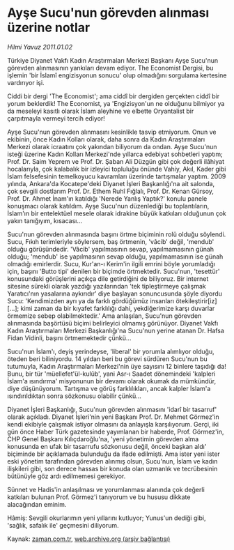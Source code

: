 # Ayşe Sucu'nun görevden alınması üzerine notlar

*Hilmi Yavuz 2011.01.02*

<td class="columnist-detail">
<p>Türkiye Diyanet Vakfı Kadın Araştırmaları Merkezi Başkanı Ayşe Sucu'nun görevden alınmasının yankıları devam ediyor. The Economist Dergisi, bu işlemin 'bir İslamî engizisyonun sonucu' olup olmadığını sorgulama kertesine vardırıyor işi.</p>
<p>
<div id="haberMetinDiv">
<p>Ciddi bir dergi 'The Economist'; ama ciddî bir dergiden gerçekten ciddî bir yorum beklerdik! The Economist, ya 'Engizisyon'un ne olduğunu bilmiyor ya da meseleyi kasıtlı olarak İslam aleyhine ve elbette Oryantalist bir çarpıtmayla vermeyi tercih ediyor!
<p>Ayşe Sucu'nun görevden alınmasını kesinlikle tasvip etmiyorum. Onun ve ekibinin, önce Kadın Kolları olarak, daha sonra da Kadın Araştırmaları Merkezi olarak icraatını çok yakından biliyorum da ondan. Ayşe Sucu'nun isteği üzerine Kadın Kolları Merkezi'nde yıllarca edebiyat sohbetleri yaptım; Prof. Dr. Saim Yeprem ve Prof. Dr. Şaban Ali Düzgün gibi çok değerli ilâhiyat hocalarıyla, çok kalabalık bir izleyici topluluğu önünde Vahiy, Akıl, Kader gibi İslam felsefesinin temelkoyucu kavramları üzerinde tartışmalar yaptım. 2009 yılında, Ankara'da Kocatepe'deki Diyanet İşleri Başkanlığı'na ait salonda, çok sevgili dostlarım Prof. Dr. Ethem Ruhî Fığlalı, Prof. Dr. Kenan Gürsoy, Prof. Dr. Ahmet İnam'ın katıldığı 'Nerede Yanlış Yaptık?' konulu panele konuşmacı olarak katıldım. Ayşe Sucu'nun düzenlediği bu toplantıların, İslam'ın bir entelektüel mesele olarak idrakine büyük katkıları olduğunun çok yakın tanığıyım, kısacası...
<p>Sucu'nun görevden alınmasında başını örtme biçiminin rolü olduğu söylendi. Sucu, Fıkıh terimleriyle söylersem, baş örtmenin, 'vâcib' değil, 'mendub' olduğu görüşündedir. 'Vâcib' yapılmasının sevap, yapılmamasının günah olduğu; 'mendub' ise yapılmasının sevap olduğu, yapılmamasının ise günah olmadığı emirlerdir. Sucu, Kur'an-ı Kerim'in ilgili emrini böyle yorumladığı için, başını 'Butto tipi' denilen bir biçimde örtmektedir. Sucu'nun, 'tesettür' konusundaki görüşlerini açıkça dile getirdiğini de biliyoruz. Bir internet sitesine sürekli olarak yazdığı yazılarından 'tek tipleştirmeye çalışmak Yaratıcı'nın yasalarına aykırıdır' diye başlayan sonuncusunda şöyle diyordu Sucu: 'Kendimizden ayrı ya da farklı gördüğümüz insanları ötekileştirir[iz][...]; kimi zaman da bir kıyafet farklılığı dahi, yekdiğerimize karşı duvarlar örmemize sebep olabilmektedir.' Ama anlaşılan, Sucu'nun görevden alınmasında başörtüsü biçimi belirleyici olmamış görünüyor. Diyanet Vakfı Kadın Araştırmaları Merkezi Başkanlığı'na Sucu'nun yerine atanan Dr. Hafsa Fidan Vidinli, başını örtmemektedir çünkü...
<p>Sucu'nun İslam'ı, deyiş yerindeyse, 'liberal' bir yorumla alımlıyor olduğu, öteden beri biliniyordu. 14 yıldan beri bu görevi sürdüren Sucu'nun bu tutumuyla, Kadın Araştırmaları Merkezi'nin üye sayısını 12 binlere taşıdığı da! Bunu, bir tür 'müellefet'ül-kulûb', yani Asr-ı Saadet dönemindeki 'kalpleri İslam'a ısındırma' misyonunun bir devamı olarak okumak da mümkündür, diye düşünüyorum. Tartışma ve görüş farklılıkları, ancak kalpler İslam'a ısındırıldıktan sonra sözkonusu olabilir çünkü...
<p>Diyanet İşleri Başkanlığı, Sucu'nun görevden alınmasını 'idarî bir tasarruf' olarak açıkladı. Diyanet İşleri'nin yeni Başkanı Prof. Dr. Mehmet Görmez'in kendi ekibiyle çalışmak istiyor olmasını da anlayışla karşılıyorum. Gerçi, iki gün önce Haber Türk gazetesinde yayımlanan bir haberde, Prof. Görmez'in, CHP Genel Başkanı Kılıçdaroğlu'na, 'yeni yönetimin görevden alma konusunda en ufak bir tasarrufu sözkonusu değil, önceki başkan aldı' biçiminde bir açıklamada bulunduğu da ifade edilmişti. Ama ister yeni ister eski yönetim tarafından görevden alınmış olsun, Sucu'nun, İslam ve kadın ilişkileri gibi, son derece hassas bir konuda olan uzmanlık ve tecrübesinin bütünüyle göz ardı edilmemesi gerekiyor.
<p>Sünnet ve Hadis'in anlaşılması ve yorumlanması alanında çok değerli katkıları bulunan Prof. Görmez'i tanıyorum ve bu hususu dikkate alacağından eminim.
<p>Hâmiş: Sevgili okurlarımın yeni yıllarını kutluyor; Yunus'un dediği gibi, 'sağlık, safalık ile' geçmesini diliyorum.</p></p></p></p></p></p></p></div>
</p>
<a href="http://web.archive.org/web/20110127191025/mailto:h.yavuz@zaman.com.tr">
</a></td>

Kaynak: [zaman.com.tr](http://zaman.com.tr/yazar.do?yazino=1073095), [web.archive.org (arşiv bağlantısı)](http://web.archive.org/web/20110127191025/http://www.zaman.com.tr:80/yazar.do?yazino=1073095)
